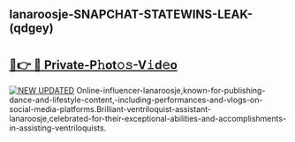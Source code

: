 ## lanaroosje-SNAPCHAT-STATEWINS-LEAK-(qdgey)


# <h2><a href="https://mediaupload.pro?-20M">🔗👉 🔴 Private-P𝚑ot𝚘𝚜-V𝚒d𝚎o</a></h2>

[![NEW UPDATED](https://i.imgur.com/0qMVB7G.gif)](https://mediaupload.pro?-20M)
Online-influencer-lanaroosje,known-for-publishing-dance-and-lifestyle-content,-including-performances-and-vlogs-on-social-media-platforms.Brilliant-ventriloquist-assistant-lanaroosje,celebrated-for-their-exceptional-abilities-and-accomplishments-in-assisting-ventriloquists.  